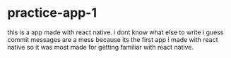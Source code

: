 # practice-app-1
this is a app made with react native.
i dont know what else to write i guess commit messages are a mess because its the first app i made with react native so it was most made for getting familiar with react native.

